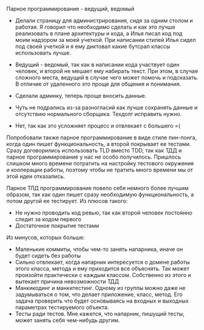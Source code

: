 Парное программирование - ведущий, ведомый

- Делали страницу для администрирования, сидя за одним столом и работая. Я говорил что необходимо сделать и как это лучше реализовать в плане архитектуры и кода, а Илья писал код под моим надзором за моей учеткой. 
При написании стилей Илья сидел под своей учеткой и я ему диктовал какие бутсрап классы использовать лучше.

- Ведущий - ведомый, так как в написании кода участвует один человек, и второй не мешает ему набирать текст. При этом, в случае сложного места, ведущий в случае чего может помочь и подсказать. В отличие от удаленного это проще для общения и понимания.

- Сделали админку, теперь проще вносить данные.

- Чуть не подрались из-за разногласий как лучше сохранять данные и отсутствию нормального сборщика. Техдолг исправить нужно.

- Нет, так как это усложняет процесс и отвлекает с большего =(



Попробовали также парное программирование в виде стиле пин-понга, когда один пишет функциональность, а второй покрывает ее тестами. Сразу договорились использовать TLD вместо TDD, так как ТДД и парное программирование у нас не особо получилось. Пришлось слишком много времени потратить на настройку тестового окружения и кооперации работы, поэтому чтобы не тратить много времени мы от этой идеи отказались.

Парное ТЛД программирование повело себя немного более лучшим образом, так как один пишет сразу необходимую функциональность, а потом другой ее тестирует. Из плюсов такого:
- Не нужно проводить код ревью, так как второй человек постоянно следит за кодом первого
- Достаточное покрытие тестами


Из минусов, которых больше:
- Маленькие коммиты, чтобы чем-то занять напарника, иначе он будет сидеть без работы
- Сильно отвлекает, когда напарник интересуется о домене работы этого класса, метода и ему приходится все объяснять. Так может произойти практически с каждым классом. Собственно из этого и вытекает причина невозможности ТДД
- Манкикодинг и манкитестинг. Одному из группы можно даже не задумываться о том, что делает приложение, класс, метод. Его задача проверить что будет основываясь на входных и выходных параметрах тестируемого объекта.
- Тесты ради тестов. Мне кажется, что напарник, пишущий тесты, может занять себя чем-нибудь другим.


